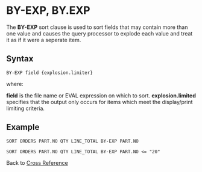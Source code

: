 # BY-EXP, BY.EXP

<PageHeader />

The **BY-EXP** sort clause is used to sort fields that may contain more than one value and causes the query processor to explode each value and treat it as if it were a seperate item.

## Syntax  

```
BY-EXP field {explosion.limiter}
```

where:

**field** is the file name or EVAL expression on which to sort.
**explosion.limited** specifies that the output only occurs for items which meet the display/print limiting criteria.

## Example

```
SORT ORDERS PART.NO QTY LINE_TOTAL BY-EXP PART.NO

SORT ORDERS PART.NO QTY LINE_TOTAL BY-EXP PART.NO <= "20"
```

Back to [Cross Reference](./../README.md)

<PageFooter />
